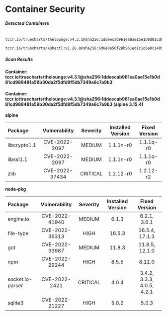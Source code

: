 # Container Security

##### Detected Containers

          tccr.io/truecharts/thelounge:v4.3.1@sha256:1ddeecab961ea0ae15e1b0d81cd988481a59b30da2f5dfd9f5db7349a6c7a9b3
          tccr.io/truecharts/kubectl:v1.26.0@sha256:6d6e0e50f28b961ed1c1c6a9c140553238641591fbdc9ac7c1a348636f78c552

##### Scan Results

**Container: tccr.io/truecharts/thelounge:v4.3.1@sha256:1ddeecab961ea0ae15e1b0d81cd988481a59b30da2f5dfd9f5db7349a6c7a9b3**

#### Container: tccr.io/truecharts/thelounge:v4.3.1@sha256:1ddeecab961ea0ae15e1b0d81cd988481a59b30da2f5dfd9f5db7349a6c7a9b3 (alpine 3.15.4)
    

**alpine**

      
| Package         |    Vulnerability   |   Severity  |  Installed Version | Fixed Version |
|:----------------|:------------------:|:-----------:|:------------------:|:-------------:|
| libcrypto1.1         |    CVE-2022-2097   |   MEDIUM  |  1.1.1n-r0 | 1.1.1q-r0 |
| libssl1.1         |    CVE-2022-2097   |   MEDIUM  |  1.1.1n-r0 | 1.1.1q-r0 |
| zlib         |    CVE-2022-37434   |   CRITICAL  |  1.2.12-r0 | 1.2.12-r2 |

**node-pkg**

      
| Package         |    Vulnerability   |   Severity  |  Installed Version | Fixed Version |
|:----------------|:------------------:|:-----------:|:------------------:|:-------------:|
| engine.io         |    CVE-2022-41940   |   MEDIUM  |  6.1.3 | 6.2.1, 3.6.1 |
| file-type         |    CVE-2022-36313   |   HIGH  |  16.5.3 | 16.5.4, 17.1.3 |
| got         |    CVE-2022-33987   |   MEDIUM  |  11.8.3 | 11.8.5, 12.1.0 |
| npm         |    CVE-2022-29244   |   HIGH  |  8.5.5 | 8.11.0 |
| socket.io-parser         |    CVE-2022-2421   |   CRITICAL  |  4.0.4 | 3.4.2, 3.3.3, 4.0.5, 4.2.1 |
| sqlite3         |    CVE-2022-21227   |   HIGH  |  5.0.2 | 5.0.3 |

